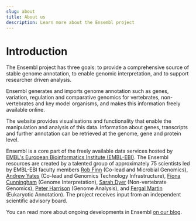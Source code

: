 ```yaml
---
slug: about
title: About us
description: Learn more about the Ensembl project
---
```


# Introduction

The Ensembl project has three goals: to provide a comprehensive source of stable genome annotation, to enable genomic interpretation, and to support researcher driven analysis.

Ensembl generates and imports genome annotation such as genes, variation, regulation and comparative genomics for vertebrates, non-vertebrates and key model organisms, and makes this information freely available online.

The website provides visualisations and functionality that enable the manipulation and analysis of this data. Information about genes, transcripts and further annotation can be retrieved at the genome, gene and protein level.

Ensembl is a core part of the freely available data services hosted by [EMBL's European Bioinformatics Institute (EMBL-EBI)](https://www.ebi.ac.uk). The Ensembl resources are created by a talented group of approximately 75 scientists led by EMBL-EBI faculty members [Rob Finn](https://www.ebi.ac.uk/people/person/rob-finn/) (Co-lead and Microbial Genomics), [Andrew Yates](https://www.ebi.ac.uk/people/person/andy-yates) (Co-lead and Genomics Technology Infrastructure), [Fiona Cunningham](https://www.ebi.ac.uk/people/person/fiona-cunningham) (Genome Interpretation), [Sarah Dyer](https://www.ebi.ac.uk/people/person/sarah-dyer) (Non-vertebrate Genomics), [Peter Harrison](https://www.ebi.ac.uk/people/person/peter-harrison) (Genome Analysis), and [Fergal Martin](https://www.ebi.ac.uk/people/person/fergal-martin) (Eukaryotic Annotation). The project receives input from an independent scientific advisory board.

You can read more about ongoing developments in Ensembl [on our blog](http://www.ensembl.info/).
